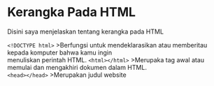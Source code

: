 # Kerangka Pada HTML
<p>Disini saya menjelaskan tentang kerangka pada HTML </p>

```<!DOCTYPE html>``` >Berfungsi untuk mendeklarasikan atau memberitau kepada komputer bahwa kamu ingin <br>
menuliskan perintah HTML. 
```<html></html>``` >Merupaka tag awal atau memulai dan mengakhiri dokumen dalam HTML.
<br>
```<head></head>``` >Merupakan judul website

